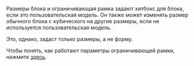 Размеры блока и ограничивающая рамка задают хитбокс для блока, если это пользовательская модель. 
Он также может изменять размер обычного блока с кубического на другие размеры, если не используется пользовательская модель.

Это, однако, задаст только размеры, а не форму.

Чтобы понять, как работают параметры ограничивающей рамки, нажмите [здесь](https://mcreator.net/wiki/block-dimensions-and-bonding-box ).